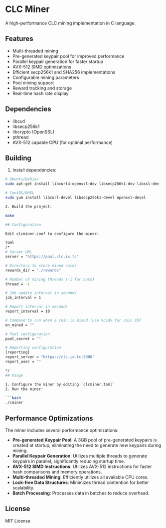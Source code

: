 # CLC Miner

A high-performance CLC mining implementation in C language.

## Features

- Multi-threaded mining
- Pre-generated keypair pool for improved performance
- Parallel keypair generation for faster startup
- AVX-512 SIMD optimizations
- Efficient secp256k1 and SHA256 implementations
- Configurable mining parameters
- Pool mining support
- Reward tracking and storage
- Real-time hash rate display

## Dependencies

- libcurl
- libsecp256k1
- libcrypto (OpenSSL)
- pthread
- AVX-512 capable CPU (for optimal performance)

## Building

1. Install dependencies:

```bash
# Ubuntu/Debian
sudo apt-get install libcurl4-openssl-dev libsecp256k1-dev libssl-dev

# CentOS/RHEL
sudo yum install libcurl-devel libsecp256k1-devel openssl-devel

2. Build the project:

make

## Configuration

Edit clcminer.conf to configure the miner:

toml
/*
# Server URL
server = "https://pool.clc.ix.tc"

# Directory to store mined coins
rewards_dir = "./rewards"

# Number of mining threads (-1 for auto)
thread = -1

# Job update interval in seconds
job_interval = 1

# Report interval in seconds
report_interval = 10

# Command to run when a coin is mined (use %cid% for coin ID)
on_mined = ""

# Pool configuration
pool_secret = ""

# Reporting configuration
[reporting]
report_server = "https://clc.ix.tc:3000"
report_user = ""

*/
## Usage

1. Configure the miner by editing `clcminer.toml`
2. Run the miner:

```bash
./cminer
```

## Performance Optimizations

The miner includes several performance optimizations:

- **Pre-generated Keypair Pool**: A 3GB pool of pre-generated keypairs is created at startup, eliminating the need to generate new keypairs during mining.
- **Parallel Keypair Generation**: Utilizes multiple threads to generate keypairs in parallel, significantly reducing startup time.
- **AVX-512 SIMD Instructions**: Utilizes AVX-512 instructions for faster hash comparisons and memory operations.
- **Multi-threaded Mining**: Efficiently utilizes all available CPU cores.
- **Lock-free Data Structures**: Minimizes thread contention for better scalability.
- **Batch Processing**: Processes data in batches to reduce overhead.

## License

MIT License 

